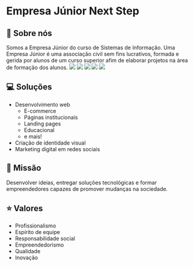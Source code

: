 # Empresa Júnior Next Step 

## 💭 Sobre nós 
Somos a Empresa Júnior do curso de Sistemas de Informação. Uma Empresa Júnior é uma associação civil sem fins lucrativos, formada e gerida por alunos de um curso superior afim de elaborar projetos na área de formação dos alunos.
[<img src="https://img.shields.io/badge/twitter-%231DA1F2.svg?&style=for-the-badge&logo=twitter&logoColor=white" />](https://twitter.com/USERNAME) [<img src="https://img.shields.io/badge/medium-%2312100E.svg?&style=for-the-badge&logo=medium&logoColor=white" />](https://medium.com/USERNAME)  [<img src="https://img.shields.io/badge/linkedin-%230077B5.svg?&style=for-the-badge&logo=linkedin&logoColor=white" />](https://www.linkedin.com/in/USERNAME/) [<img src = "https://img.shields.io/badge/instagram-%23E4405F.svg?&style=for-the-badge&logo=instagram&logoColor=white">](https://www.instagram.com/USERNAME/) [<img src = "https://img.shields.io/badge/facebook-%231877F2.svg?&style=for-the-badge&logo=facebook&logoColor=white">](https://www.facebook.com/USERNAME)

## 💻 Soluções
- Desenvolvimento web
  - E-commerce
  - Páginas institucionais
  - Landing pages
  - Educacional
  - e mais!
- Criação de identidade visual
- Marketing digital em redes sociais
## 🎯 Missão
Desenvolver ideias, entregar soluções tecnológicas e formar empreendedores capazes de promover mudanças na sociedade.
## ⭐ Valores
- Profissionalismo
- Espírito de equipe
- Responsabilidade social
- Empreendedorismo
- Qualidade
- Inovação

<!--
**NextStepSI-UFVJM/NextStepSI-UFVJM** is a ✨ _special_ ✨ repository because its `README.md` (this file) appears on your GitHub profile.

Here are some ideas to get you started:

- 🔭 I’m currently working on ...
- 🌱 I’m currently learning ...
- 👯 I’m looking to collaborate on ...
- 🤔 I’m looking for help with ...
- 💬 Ask me about ...
- 📫 How to reach me: ...
- 😄 Pronouns: ...
- ⚡ Fun fact: ...
-->
